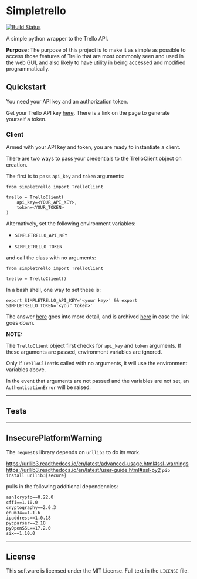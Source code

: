# Simpletrello

[![Build Status](https://travis-ci.org/csansone/simpletrello.svg?branch=master)](https://travis-ci.org/csansone/simpletrello)

A simple python wrapper to the Trello API.

**Purpose:** The purpose of this project is to make it as simple as possible to access those features of Trello that are most commonly seen and used in the web GUI, and also likely to have utility in being accessed and modified programmatically.

## Quickstart

You need your API key and an authorization token.

Get your Trello API key [here](https://trello.com/app-key). There is a link on the page to generate yourself a token.

### Client

Armed with your API key and token, you are ready to instantiate a client.

There are two ways to pass your credentials to the TrelloClient object on creation.

The first is to pass `api_key` and `token` arguments:

```
from simpletrello import TrelloClient

trello = TrelloClient(
	api_key=<YOUR_API_KEY>,
	token=<YOUR_TOKEN>
)
```

Alternatively, set the following environment variables:

* `SIMPLETRELLO_API_KEY`

* `SIMPLETRELLO_TOKEN`

and call the class with no arguments:

```
from simpletrello import TrelloClient

trello = TrelloClient()
```

In a bash shell, one way to set these is:

`export SIMPLETRELLO_API_KEY='<your key>' && export SIMPLETRELLO_TOKEN='<your token>'`

The answer [here](https://askubuntu.com/questions/58814/how-do-i-add-environment-variables/58828#58828) goes into more detail, and is archived [here](https://archive.is/Ug6CC) in case the link goes down.

**NOTE:**

The `TrelloClient` object first checks for `api_key` and `token` arguments. If these arguments are passed, environment variables are ignored.

Only if `TrelloClient`is called with no arguments, it will use the environment variables above.

In the event that arguments are not passed and the variables are not set, an `AuthenticationError` will be raised.

---

## Tests

---

## InsecurePlatformWarning

The `requests` library depends on `urllib3` to do its work.

https://urllib3.readthedocs.io/en/latest/advanced-usage.html#ssl-warnings
https://urllib3.readthedocs.io/en/latest/user-guide.html#ssl-py2
`pip install urllib3[secure]`

pulls in the following additional dependencies:

	asn1crypto==0.22.0
	cffi==1.10.0
	cryptography==2.0.3
	enum34==1.1.6
	ipaddress==1.0.18
	pycparser==2.18
	pyOpenSSL==17.2.0
	six==1.10.0


---

## License

This software is licensed under the MIT License. Full text in the `LICENSE` file.